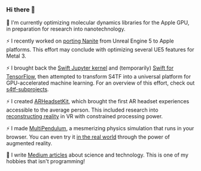 ### Hi there 👋

<!-- 
```swift
let reality = "\u{47}\u{6f}\u{64} \u{2204}" 
```
-->

🔭 I'm currently optimizing molecular dynamics libraries for the Apple GPU, in preparation for research into nanotechnology.

⚡ I recently worked on [porting Nanite](https://github.com/philipturner/ue5-nanite-macos) from Unreal Engine 5 to Apple platforms. This effort may conclude with optimizing several UE5 features for Metal 3.

⚡ I brought back the [Swift Jupyter kernel](https://github.com/google/swift-jupyter) and (temporarily) [Swift for TensorFlow](https://github.com/tensorflow/swift), then attempted to transform S4TF into a universal platform for GPU-accelerated machine learning. For an overview of this effort, check out [s4tf-subprojects](https://github.com/philipturner/s4tf-subprojects).

⚡ I created [ARHeadsetKit](https://github.com/philipturner/ARHeadsetKit), which brought the first AR headset experiences accessible to the average person. This included research into [reconstructing reality](https://github.com/philipturner/scene-color-reconstruction) in VR with constrained processing power.

⚡ I made [MultiPendulum](https://github.com/philipturner/multipendulum), a mesmerizing physics simulation that runs in your browser. You can even try it [in the real world](https://github.com/philipturner/ar-multipendulum) through the power of augmented reality.

📘 I write [Medium articles](https://medium.com/@philipturnerAR) about science and technology. This is one of my hobbies that isn't programming!

<!--
**philipturner/philipturner** is a ✨ _special_ ✨ repository because its `README.md` (this file) appears on your GitHub profile.

Here are some ideas to get you started:

- 🔭 I’m currently working on ...
- 🌱 I’m currently learning ...
- 👯 I’m looking to collaborate on ...
- 🤔 I’m looking for help with ...
- 💬 Ask me about ...
- 📫 How to reach me: ...
- 😄 Pronouns: ...
- ⚡ Fun fact: ...
-->
